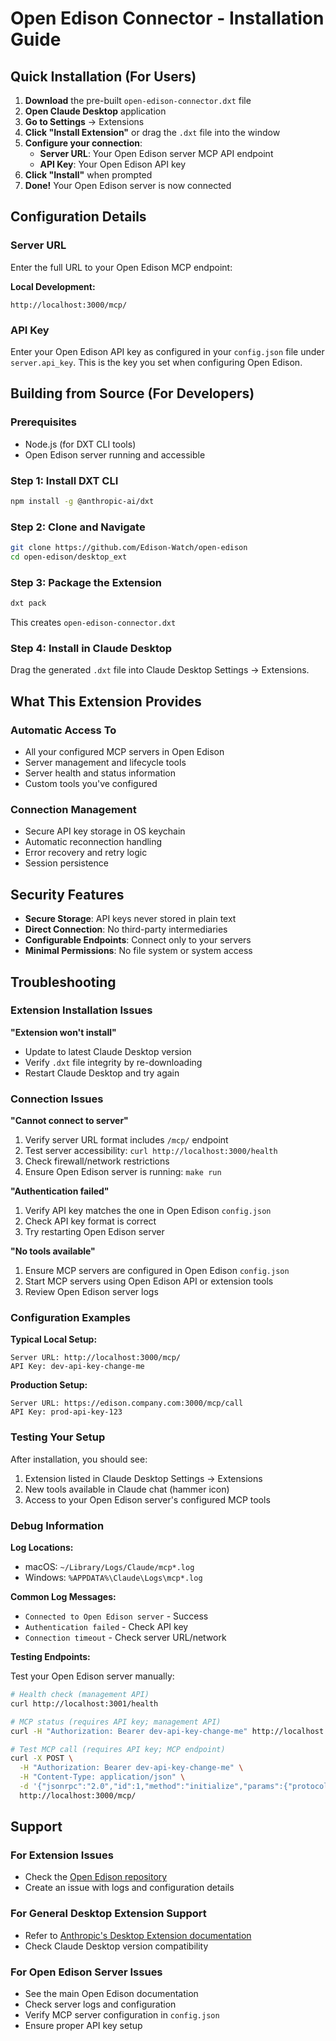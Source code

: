 # Open Edison Connector - Installation Guide

## Quick Installation (For Users)

1. **Download** the pre-built `open-edison-connector.dxt` file
2. **Open Claude Desktop** application
3. **Go to Settings** → Extensions
4. **Click "Install Extension"** or drag the `.dxt` file into the window
5. **Configure your connection**:
   - **Server URL**: Your Open Edison server MCP API endpoint
   - **API Key**: Your Open Edison API key
6. **Click "Install"** when prompted
7. **Done!** Your Open Edison server is now connected

## Configuration Details

### Server URL

Enter the full URL to your Open Edison MCP endpoint:

**Local Development:**

```
http://localhost:3000/mcp/
```

<!-- Remote/Docker scenarios intentionally omitted: localhost-only setup -->

### API Key

Enter your Open Edison API key as configured in your `config.json` file under `server.api_key`. This is the key you set when configuring Open Edison.

## Building from Source (For Developers)

### Prerequisites

- Node.js (for DXT CLI tools)
- Open Edison server running and accessible

### Step 1: Install DXT CLI

```bash
npm install -g @anthropic-ai/dxt
```

### Step 2: Clone and Navigate

```bash
git clone https://github.com/Edison-Watch/open-edison
cd open-edison/desktop_ext
```

### Step 3: Package the Extension

```bash
dxt pack
```

This creates `open-edison-connector.dxt`

### Step 4: Install in Claude Desktop

Drag the generated `.dxt` file into Claude Desktop Settings → Extensions.

## What This Extension Provides

### Automatic Access To

- All your configured MCP servers in Open Edison
- Server management and lifecycle tools
- Server health and status information
- Custom tools you've configured

### Connection Management

- Secure API key storage in OS keychain
- Automatic reconnection handling
- Error recovery and retry logic
- Session persistence

## Security Features

- **Secure Storage**: API keys never stored in plain text
- **Direct Connection**: No third-party intermediaries
- **Configurable Endpoints**: Connect only to your servers
- **Minimal Permissions**: No file system or system access

## Troubleshooting

### Extension Installation Issues

**"Extension won't install"**

- Update to latest Claude Desktop version
- Verify `.dxt` file integrity by re-downloading
- Restart Claude Desktop and try again

### Connection Issues

**"Cannot connect to server"**

1. Verify server URL format includes `/mcp/` endpoint
2. Test server accessibility: `curl http://localhost:3000/health`
3. Check firewall/network restrictions
4. Ensure Open Edison server is running: `make run`

**"Authentication failed"**

1. Verify API key matches the one in Open Edison `config.json`
2. Check API key format is correct
3. Try restarting Open Edison server

**"No tools available"**

1. Ensure MCP servers are configured in Open Edison `config.json`
2. Start MCP servers using Open Edison API or extension tools
3. Review Open Edison server logs

### Configuration Examples

**Typical Local Setup:**

```
Server URL: http://localhost:3000/mcp/
API Key: dev-api-key-change-me
```

**Production Setup:**

```
Server URL: https://edison.company.com:3000/mcp/call
API Key: prod-api-key-123
```

### Testing Your Setup

After installation, you should see:

1. Extension listed in Claude Desktop Settings → Extensions
2. New tools available in Claude chat (hammer icon)
3. Access to your Open Edison server's configured MCP tools

### Debug Information

**Log Locations:**

- macOS: `~/Library/Logs/Claude/mcp*.log`
- Windows: `%APPDATA%\Claude\Logs\mcp*.log`

**Common Log Messages:**

- `Connected to Open Edison server` - Success
- `Authentication failed` - Check API key
- `Connection timeout` - Check server URL/network

**Testing Endpoints:**

Test your Open Edison server manually:

```bash
# Health check (management API)
curl http://localhost:3001/health

# MCP status (requires API key; management API)
curl -H "Authorization: Bearer dev-api-key-change-me" http://localhost:3001/mcp/status

# Test MCP call (requires API key; MCP endpoint)
curl -X POST \
  -H "Authorization: Bearer dev-api-key-change-me" \
  -H "Content-Type: application/json" \
  -d '{"jsonrpc":"2.0","id":1,"method":"initialize","params":{"protocolVersion":"2024-11-05","capabilities":{},"clientInfo":{"name":"test","version":"1.0.0"}}}' \
  http://localhost:3000/mcp/
```

## Support

### For Extension Issues

- Check the [Open Edison repository](https://github.com/Edison-Watch/open-edison)
- Create an issue with logs and configuration details

### For General Desktop Extension Support

- Refer to [Anthropic's Desktop Extension documentation](https://support.anthropic.com/en/articles/10949351-getting-started-with-local-mcp-servers-on-claude-desktop)
- Check Claude Desktop version compatibility

### For Open Edison Server Issues

- See the main Open Edison documentation
- Check server logs and configuration
- Verify MCP server configuration in `config.json`
- Ensure proper API key setup
